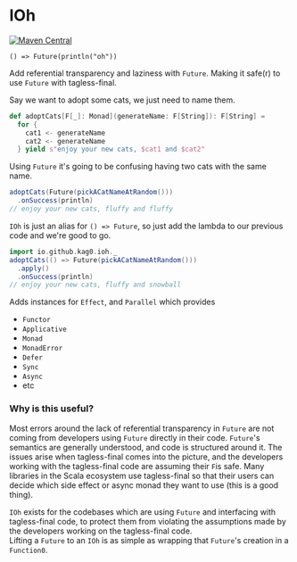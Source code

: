 # IOh

[![Maven Central](https://img.shields.io/maven-central/v/io.github.kag0/ioh_2.13?style=for-the-badge)](https://mvnrepository.com/artifact/io.github.kag0/ioh)

`() => Future(println("oh"))`

Add referential transparency and laziness with `Future`.
Making it safe(r) to use `Future` with tagless-final.

Say we want to adopt some cats, we just need to name them.
```scala
def adoptCats[F[_]: Monad](generateName: F[String]): F[String] = 
  for {
    cat1 <- generateName
    cat2 <- generateName
  } yield s"enjoy your new cats, $cat1 and $cat2"
```

Using `Future` it's going to be confusing having two cats with the same name.
```scala
adoptCats(Future(pickACatNameAtRandom()))
  .onSuccess(println) 
// enjoy your new cats, fluffy and fluffy
```  

`IOh` is just an alias for `() => Future`, 
so just add the lambda to our previous code and we're good to go.
```scala
import io.github.kag0.ioh._
adoptCats(() => Future(pickACatNameAtRandom()))
  .apply()
  .onSuccess(println) 
// enjoy your new cats, fluffy and snowball
```

Adds instances for `Effect`, and `Parallel` which provides
* `Functor`
* `Applicative`
* `Monad`
* `MonadError`
* `Defer`
* `Sync`
* `Async`
* etc

### Why is this useful?

Most errors around the lack of referential transparency in `Future` are not 
coming from developers using `Future` directly in their code. 
`Future`'s semantics are generally understood, and code is structured around it.
The issues arise when tagless-final comes into the picture, 
and the developers working with the tagless-final code are assuming their `F`is 
safe.
Many libraries in the Scala ecosystem use tagless-final so that their users can 
decide which side effect or async monad they want to use (this is a good thing).

`IOh` exists for the codebases which are using `Future` and interfacing with 
tagless-final code, to protect them from violating the assumptions made by the 
developers working on the tagless-final code.  
Lifting a `Future` to an `IOh` is as simple as wrapping that `Future`'s creation 
in a `Function0`.

